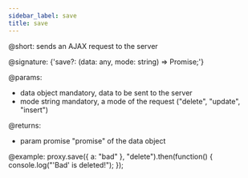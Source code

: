 ```yaml
---
sidebar_label: save
title: save
---          
```


@short: sends an AJAX request to the server

@signature: {'save?: (data: any, mode: string) => Promise<any>;'}

@params:
- data      object      mandatory, data to be sent to the server
- mode      string      mandatory, a mode of the request ("delete", "update", "insert")

@returns: 
- param     promise        "promise" of the data object


@example:
proxy.save({ a: "bad" }, "delete").then(function() {
   console.log("'Bad' is deleted!");
});


